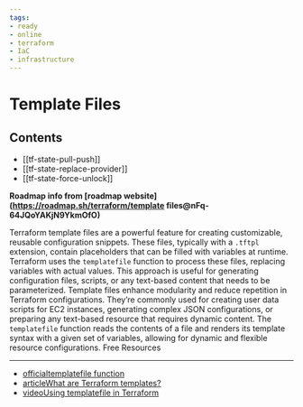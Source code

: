 ```yaml
---
tags:
- ready
- online
- terraform
- IaC
- infrastructure
---
```


# Template Files

## Contents

- [[tf-state-pull-push]]
- [[tf-state-replace-provider]]
- [[tf-state-force-unlock]]

__Roadmap info from [roadmap website](<https://roadmap.sh/terraform/template> files@nFq-64JQoYAKjN9YkmOfO)__

Terraform template files are a powerful feature for creating customizable, reusable configuration snippets. These files, typically with a `.tftpl` extension, contain placeholders that can be filled with variables at runtime. Terraform uses the `templatefile` function to process these files, replacing variables with actual values. This approach is useful for generating configuration files, scripts, or any text-based content that needs to be parameterized. Template files enhance modularity and reduce repetition in Terraform configurations. They’re commonly used for creating user data scripts for EC2 instances, generating complex JSON configurations, or preparing any text-based resource that requires dynamic content. The `templatefile` function reads the contents of a file and renders its template syntax with a given set of variables, allowing for dynamic and flexible resource configurations.
Free Resources

---

- [officialtemplatefile function](https://developer.hashicorp.com/terraform/language/functions/templatefile)
- [articleWhat are Terraform templates?](https://spacelift.io/blog/terraform-templates)
- [videoUsing templatefile in Terraform](https://www.youtube.com/watch?v=cRYYFCekOIk)
